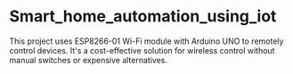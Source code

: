 # Smart_home_automation_using_iot
This project uses ESP8266-01 Wi-Fi module with Arduino UNO to remotely control devices. It's a cost-effective solution for wireless control without manual switches or expensive alternatives.
